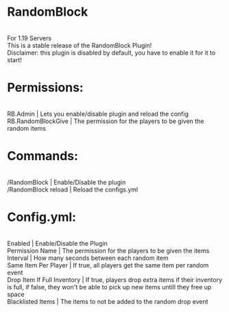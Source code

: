 # RandomBlock
<br>For 1.19 Servers
<br>This is a stable release of the RandomBlock Plugin!
<br>Disclaimer: this plugin is disabled by default, you have to enable it for it to start!
# Permissions:

<br>RB.Admin | Lets you enable/disable plugin and reload the config
<br>RB.RandomBlockGive | The permission for the players to be given the random items
# Commands:

<br>/RandomBlock | Enable/Disable the plugin
<br>/RandomBlock reload | Reload the configs.yml
# Config.yml:

<br>Enabled | Enable/Disable the Plugin
<br>Permission Name | The permission for the players to be given the items
<br>Interval | How many seconds between each random item
<br>Same Item Per Player | If true, all players get the same item per random event
<br>Drop Item If Full Inventory | If true, players drop extra items if their inventory is full, if false, they won't be able to pick up new items untill they free up space
<br>Blacklisted Items | The items to not be added to the random drop event
